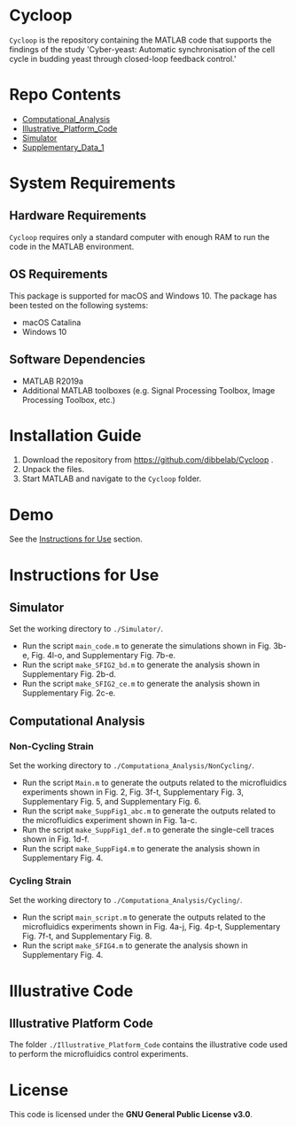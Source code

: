 # Cycloop

`Cycloop` is the repository containing the MATLAB code that supports the findings of the study 'Cyber-yeast: Automatic synchronisation of the cell cycle in budding yeast through closed-loop feedback control.'


# Repo Contents
+ [Computational_Analysis](./Computational_Analysis)
+ [Illustrative_Platform_Code](./Illustrative_Platform_Code)
+ [Simulator](./Simulator)
+ [Supplementary_Data_1](./Supplementary_Data_1)

# System Requirements
## Hardware Requirements
`Cycloop` requires only a standard computer with enough RAM to run the code in the MATLAB environment.

## OS Requirements
This package is supported for macOS and Windows 10. The package has been tested on the following systems:
+ macOS Catalina
+ Windows 10


## Software Dependencies
+ MATLAB R2019a
+ Additional MATLAB toolboxes (e.g. Signal Processing Toolbox, Image Processing Toolbox, etc.)

# Installation Guide
1. Download the repository from https://github.com/dibbelab/Cycloop .
2. Unpack the files.
3. Start MATLAB and navigate to the `Cycloop` folder.


# Demo
See the [Instructions for Use](#instructions-for-use) section.

# Instructions for Use
## Simulator
Set the working directory to `./Simulator/`. 

+ Run the script `main_code.m` to generate the simulations shown in Fig. 3b-e, Fig. 4l-o, and Supplementary Fig. 7b-e.
+ Run the script `make_SFIG2_bd.m` to generate the analysis shown in Supplementary Fig. 2b-d.
+ Run the script `make_SFIG2_ce.m` to generate the analysis shown in Supplementary Fig. 2c-e.


## Computational Analysis
### Non-Cycling Strain
Set the working directory to `./Computationa_Analysis/NonCycling/`.

+ Run the script `Main.m` to generate the outputs related to the microfluidics experiments shown in Fig. 2, Fig. 3f-t, Supplementary Fig. 3, Supplementary Fig. 5, and Supplementary Fig. 6.
+ Run the script `make_SuppFig1_abc.m` to generate the outputs related to the microfluidics experiment shown in Fig. 1a-c.
+ Run the script `make_SuppFig1_def.m` to generate the single-cell traces shown in Fig. 1d-f.
+ Run the script `make_SuppFig4.m` to generate the analysis shown in Supplementary Fig. 4.

### Cycling Strain
Set the working directory to `./Computationa_Analysis/Cycling/`.
+ Run the script `main_script.m` to generate the outputs related to the microfluidics experiments shown in Fig. 4a-j, Fig. 4p-t, Supplementary Fig. 7f-t, and Supplementary Fig. 8.
+ Run the script `make_SFIG4.m` to generate the analysis shown in Supplementary Fig. 4.

# Illustrative Code
## Illustrative Platform Code
The folder `./Illustrative_Platform_Code` contains the illustrative code used to perform the microfluidics control experiments.

# License
This code is licensed under the **GNU General Public License v3.0**.
